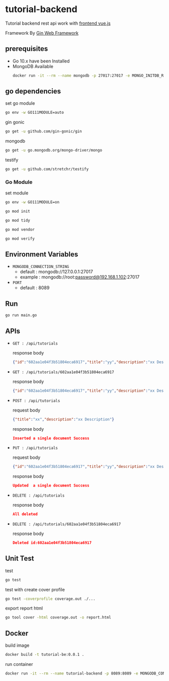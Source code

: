 # tutorial-backend

 Tutorial backend rest api work with [frontend vue.js](https://github.com/tarathep/tutorial-frontend)


Framework By [Gin Web Framework](https://github.com/gin-gonic/gin)


## prerequisites

- Go 10.x have been Installed
- MongoDB Available
  ```bash
  docker run -it --rm --name mongodb -p 27017:27017 -e MONGO_INITDB_ROOT_USERNAME=root -e MONGO_INITDB_ROOT_PASSWORD=password mongo:latest
  ```

## go dependencies

set go module
```bash
go env -w GO111MODULE=auto
```

gin gonic

```bash
go get -u github.com/gin-gonic/gin
```

mongodb

```bash
go get -u go.mongodb.org/mongo-driver/mongo
```

testify

```bash
go get -u github.com/stretchr/testify
```

### Go Module

set module
```bash
go env -w GO111MODULE=on

go mod init

go mod tidy

go mod vendor

go mod verify
```


## Environment Variables

- ``MONGODB_CONNECTION_STRING``
  - default : mongodb://127.0.0.1:27017
  - example : mongodb://root:password@192.168.1.102:27017
- ``PORT``
  - default : 8089



## Run

```bash
go run main.go
```


## APIs

- ``GET : /api/tutorials``

  response body
  ```json
  {"id":"602aa1e04f3b51804eca6917","title":"yy","description":"xx Description","published":false,"createdAt":"0001-01-01T00:00:00Z","updatedAt":"0001-01-01T00:00:00Z"},{"id":"602aa1e04f3b51804eca6917","title":"yy","description":"xx Description","published":false,"createdAt":"0001-01-01T
  ```
- ``GET : /api/tutorials/602aa1e04f3b51804eca6917``

  response body
  ```json
  {"id":"602aa1e04f3b51804eca6917","title":"yy","description":"xx Description","published":false,"createdAt":"0001-01-01T00:00:00Z","updatedAt":"0001-01-01T00:00:00Z"}
  ```
- ``POST : /api/tutorials``
  
  request body
  ```json
  {"title":"xx","description":"xx Description"}
  ```
  
  response body
  ```json
  Inserted a single document Success
  ```

- ``PUT : /api/tutorials``
  
  request body
  ```json
  {"id":"602aa1e04f3b51804eca6917","title":"yy","description":"xx Description","published":false,"createdAt":"0001-01-01T00:00:00Z","updatedAt":"0001-01-01T00:00:00Z"}
  ```
  
  response body
  ```json
  Updated  a single document Success
  ```

- ``DELETE : /api/tutorials``
   
  response body
  ```json
  All deleted
  ```
- ``DELETE : /api/tutorials/602aa1e04f3b51804eca6917``
    
  response body
  ```json
  Deleted id:602aa1e04f3b51804eca6917
  ```

## Unit Test

test

```bash
go test
```

test with create cover profile
```bash
go test -coverprofile coverage.out ./...
```

export report html
```bash
go tool cover -html coverage.out -o report.html
```

## Docker 

build image
```bash
docker build -t tutorial-be:0.0.1 .
```

run container
```bash
docker run -it --rm --name tutorial-backend -p 8089:8089 -e MONGODB_CONNECTION_STRING=mongodb://root:password@192.168.1.102:27017 tutorial-be:0.0.1
```
